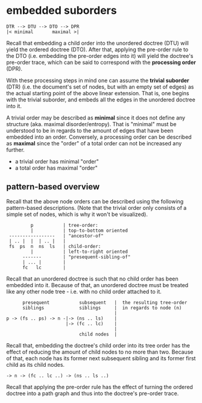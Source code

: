 
<!-- ======================================================================= -->
# embedded suborders

```
DTR --> DTU --> DTO --> DPR
|< minimal       maximal >|
```

Recall that embedding a child order into the unordered doctree (DTU) will yield
the ordered doctree (DTO). After that, applying the pre-order rule to the DTO
(i.e. embedding the pre-order edges into it) will yield the doctree's pre-order
trace, which can be said to correspond with the **processing order** (DPR).

With these processing steps in mind one can assume the **trivial suborder**
(DTR) (i.e. the document's set of nodes, but with an empty set of edges) as the
actual starting point of the above linear extension. That is, one begins with
the trivial suborder, and embeds all the edges in the unordered doctree into it.

A trivial order may be described as **minimal** since it does not define any
structure (aka. maximal disorder/entropy). That is "minimal" must be understood
to be in regards to the amount of edges that have been embedded into an order.
Conversely, a processing order can be described as **maximal** since the "order"
of a total order can not be increased any further.

* a trivial order has minimal "order"
* a total order has maximal "order"

<!-- ======================================================================= -->
## pattern-based overview

Recall that the above node orders can be described using the following
pattern-based descriptions. (Note that the trivial order only consists
of a simple set of nodes, which is why it won't be visualized).

```
         p           | tree-order:
         |           | top-to-bottom oriented
 -----------------   | "ancestor-of"
 | .. |  |  | .. |   |
 fs  ps  n  ns  ls   | child-order:
         |           | left-to-right oriented
      -------        | "presequent-sibling-of"
      | ... |        |
      fc   lc        |
```

Recall that an unordered doctree is such that no child order has been embedded
into it. Because of that, an unordered doctree must be treated like any other
node tree - i.e. with no child order attached to it.

```
      presequent           subsequent   |  the resulting tree-order
      siblings             siblings     |  in regards to node (n)
                                        |
p -> (fs .. ps) -> n -|-> (ns .. ls)    |
                      |-> (fc .. lc)    |
                                        |
                           child nodes  |
```

Recall that, embedding the doctree's child order into its tree order has the
effect of reducing the amount of child nodes to no more than two. Because of
that, each node has its former next subsequent sibling and its former first
child as its child nodes.

```
-> n -> (fc .. lc ..) -> (ns .. ls ..)
```

Recall that applying the pre-order rule has the effect of turning the ordered
doctree into a path graph and thus into the doctree's pre-order trace.
